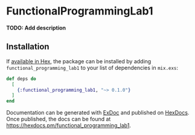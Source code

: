 # FunctionalProgrammingLab1

**TODO: Add description**

## Installation

If [available in Hex](https://hex.pm/docs/publish), the package can be installed
by adding `functional_programming_lab1` to your list of dependencies in `mix.exs`:

```elixir
def deps do
  [
    {:functional_programming_lab1, "~> 0.1.0"}
  ]
end
```

Documentation can be generated with [ExDoc](https://github.com/elixir-lang/ex_doc)
and published on [HexDocs](https://hexdocs.pm). Once published, the docs can
be found at <https://hexdocs.pm/functional_programming_lab1>.

